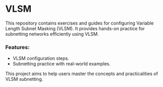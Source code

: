 # VLSM

This repository contains exercises and guides for configuring Variable Length Subnet Masking (VLSM). It provides hands-on practice for subnetting networks efficiently using VLSM.

### Features:
- VLSM configuration steps.
- Subnetting practice with real-world examples.

This project aims to help users master the concepts and practicalities of VLSM subnetting.

